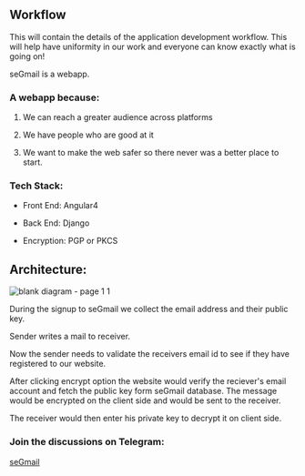 ## Workflow
This will contain the details of the application development workflow.
This will help have uniformity in our work and everyone can know exactly what is going on!

seGmail is a webapp.

### A webapp because:

1. We can reach a greater audience across platforms

2. We have people who are good at it

3. We want to make the web safer so there never was a better place to start.

### Tech Stack:

- Front End:  Angular4

- Back End:   Django

- Encryption: PGP or PKCS

## Architecture: 

![blank diagram - page 1 1](https://user-images.githubusercontent.com/24207790/32185638-cb1db824-bdc5-11e7-9776-e062f765af03.png)


During the signup to seGmail we collect the email address and their public key. 

Sender writes a mail to receiver.

Now the sender needs to validate the receivers email id to see if they have registered to our website. 

After clicking encrypt option the website would verify the reciever's email account and fetch the public key form seGmail database. The message would be encrypted on the client side and would be sent to the receiver.

The receiver would then enter his private key to decrypt it on client side.


### Join the discussions on Telegram: 
[seGmail](t.me/seGmail)

